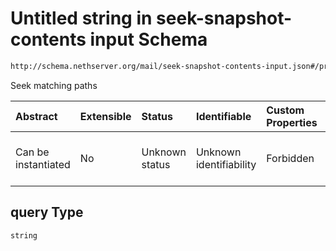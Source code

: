 # Untitled string in seek-snapshot-contents input Schema

```txt
http://schema.nethserver.org/mail/seek-snapshot-contents-input.json#/properties/query
```

Seek matching paths

| Abstract            | Extensible | Status         | Identifiable            | Custom Properties | Additional Properties | Access Restrictions | Defined In                                                                                           |
| :------------------ | :--------- | :------------- | :---------------------- | :---------------- | :-------------------- | :------------------ | :--------------------------------------------------------------------------------------------------- |
| Can be instantiated | No         | Unknown status | Unknown identifiability | Forbidden         | Allowed               | none                | [seek-snapshot-contents-input.json\*](mail/seek-snapshot-contents-input.json "open original schema") |

## query Type

`string`
